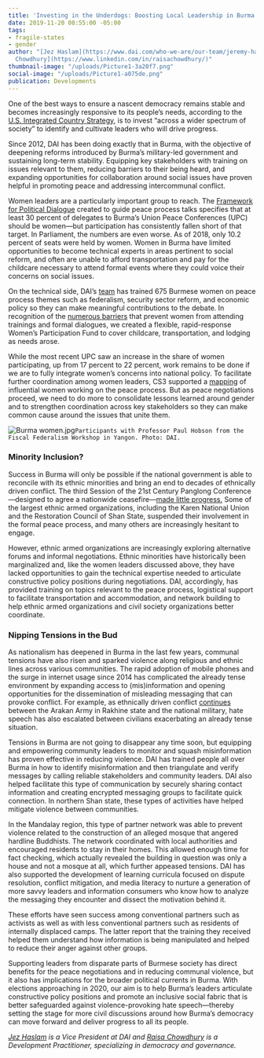```yaml
---
title: 'Investing in the Underdogs: Boosting Local Leadership in Burma'
date: 2019-11-20 08:55:00 -05:00
tags:
- fragile-states
- gender
author: "[Jez Haslam](https://www.dai.com/who-we-are/our-team/jeremy-haslam) and [Raisa
  Chowdhury](https://www.linkedin.com/in/raisachowdhury/)"
thumbnail-image: "/uploads/Picture1-3a20f7.png"
social-image: "/uploads/Picture1-a075de.png"
publication: Developments
---
```


One of the best ways to ensure a nascent democracy remains stable and becomes increasingly responsive to its people’s needs, according to the [U.S. Integrated Country Strategy](https://www.state.gov/integrated-country-strategies/), is to invest “across a wider spectrum of society” to identify and cultivate leaders who will drive progress.





Since 2012, DAI has been doing exactly that in Burma, with the objective of deepening reforms introduced by Burma’s military-led government and sustaining long-term stability. Equipping key stakeholders with training on issues relevant to them, reducing barriers to their being heard, and expanding opportunities for collaboration around social issues have proven helpful in promoting peace and addressing intercommunal conflict.  

Women leaders are a particularly important group to reach. The [Framework for Political Dialogue](http://www.eprpinformation.org/files/recent-events/the-framework-for-political-dialogue-unofficial-translation--22dec2015--eng.pdf) created to guide peace process talks specifies that at least 30 percent of delegates to Burma’s Union Peace Conferences (UPC) should be women—but participation has consistently fallen short of that target. In Parliament, the numbers are even worse. As of 2018, only 10.2 percent of seats were held by women. Women in Burma have limited opportunities to become technical experts in areas pertinent to social reform, and often are unable to afford transportation and pay for the childcare necessary to attend formal events where they could voice their concerns on social issues. 

On the technical side, DAI’s [team](https://www.dai.com/our-work/solutions/fragile-states) has trained 675 Burmese women on peace process themes such as federalism, security sector reform, and economic policy so they can make meaningful contributions to the debate. In recognition of the [numerous barriers](https://www.peacewomen.org/sites/default/files/SG_Report_WPS_2018.pdf) that prevent women from attending trainings and formal dialogues, we created a flexible, rapid-response Women’s Participation Fund to cover childcare, transportation, and lodging as needs arose.

While the most recent UPC saw an increase in the share of women participating, up from 17 percent to 22 percent, work remains to be done if we are to fully integrate women’s concerns into national policy. To facilitate further coordination among women leaders, CS3 supported a [mapping](https://ispmyanmarpeacedesk.com/actors/women-contributing-to-peace/) of influential women working on the peace process. But as peace negotiations proceed, we need to do more to consolidate lessons learned around gender and to strengthen coordination across key stakeholders so they can make common cause around the issues that unite them. 

![Burma women.jpg](/uploads/Burma%20women.jpg)`Participants with Professor Paul Hobson from the Fiscal Federalism Workshop in Yangon. Photo: DAI.`

### Minority Inclusion?

Success in Burma will only be possible if the national government is able to reconcile with its ethnic minorities and bring an end to decades of ethnically driven conflict. The third Session of the 21st Century Panglong Conference—designed to agree a nationwide ceasefire—[made little progress.](https://fas.org/sgp/crs/row/IF11068.pdf) Some of the largest ethnic armed organizations, including the Karen National Union and the Restoration Council of Shan State, suspended their involvement in the formal peace process, and many others are increasingly hesitant to engage.  

However, ethnic armed organizations are increasingly exploring alternative forums and informal negotiations. Ethnic minorities have historically been marginalized and, like the women leaders discussed above, they have lacked opportunities to gain the technical expertise needed to articulate constructive policy positions during negotiations. DAI, accordingly, has provided training on topics relevant to the peace process, logistical support to facilitate transportation and accommodation, and network building to help ethnic armed organizations and civil society organizations better coordinate. 

### Nipping Tensions in the Bud

As nationalism has deepened in Burma in the last few years, communal tensions have also risen and sparked violence along religious and ethnic lines across various communities. The rapid adoption of mobile phones and the surge in internet usage since 2014 has complicated the already tense environment by expanding access to (mis)information and opening opportunities for the dissemination of misleading messaging that can provoke conflict. For example, as ethnically driven conflict [continues](https://www.nytimes.com/2019/03/02/world/asia/myanmars-rakhine-buddhsts-rohingya.html) between the Arakan Army in Rakhine state and the national military, hate speech has also escalated between civilians exacerbating an already tense situation.

Tensions in Burma are not going to disappear any time soon, but equipping and empowering community leaders to monitor and squash misinformation has proven effective in reducing violence. DAI has trained people all over Burma in how to identify misinformation and then triangulate and verify messages by calling reliable stakeholders and community leaders. DAI also helped facilitate this type of communication by securely sharing contact information and creating encrypted messaging groups to facilitate quick connection. In northern Shan state, these types of activities have helped mitigate violence between communities.

In the Mandalay region, this type of partner network was able to prevent violence related to the construction of an alleged mosque that angered hardline Buddhists. The network coordinated with local authorities and encouraged residents to stay in their homes. This allowed enough time for fact checking, which actually revealed the building in question was only a house and not a mosque at all, which further appeased tensions. DAI has also supported the development of learning curricula focused on dispute resolution, conflict mitigation, and media literacy to nurture a generation of more savvy leaders and information consumers who know how to analyze the messaging they encounter and dissect the motivation behind it.

These efforts have seen success among conventional partners such as activists as well as with less conventional partners such as residents of internally displaced camps. The latter report that the training they received helped them understand how information is being manipulated and helped to reduce their anger against other groups.

Supporting leaders from disparate parts of Burmese society has direct benefits for the peace negotiations and in reducing communal violence, but it also has implications for the broader political currents in Burma. With elections approaching in 2020, our aim is to help Burma’s leaders articulate constructive policy positions and promote an inclusive social fabric that is better safeguarded against violence-provoking hate speech—thereby setting the stage for more civil discussions around how Burma’s democracy can move forward and deliver progress to all its people.

*[Jez Haslam](https://www.dai.com/who-we-are/our-team/jeremy-haslam) is a Vice President at DAI and [Raisa Chowdhury](https://www.linkedin.com/in/raisachowdhury/) is a Development Practitioner, specializing in democracy and governance.*